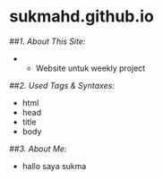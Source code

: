  # sukmahd.github.io

 ##_1. About This Site:_
* * Website untuk weekly project

 ##_2. Used Tags & Syntaxes:_
 * html
 * head
 * title
 * body

 ##_3. About Me:_
 * hallo saya sukma
